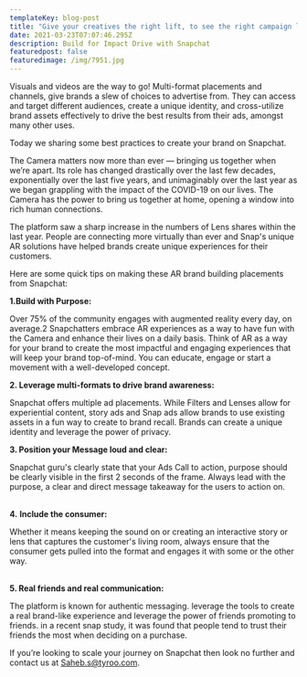 ```yaml
---
templateKey: blog-post
title: "Give your creatives the right lift, to see the right campaign lift "
date: 2021-03-23T07:07:46.295Z
description: Build for Impact Drive with Snapchat
featuredpost: false
featuredimage: /img/7951.jpg
---
```

Visuals and videos are the way to go! Multi-format placements and channels, give brands a slew of choices to advertise from. They can access and target different audiences, create a unique identity, and cross-utilize brand assets effectively to drive the best results from their ads, amongst many other uses. 

Today we sharing some best practices to create your brand on Snapchat. 

The Camera matters now more than ever — bringing us together when we’re apart. Its role has changed drastically over the last few decades, exponentially over the last five years, and unimaginably over the last year as we began grappling with the impact of the COVID-19 on our lives. The Camera has the power to bring us together at home, opening a window into rich human connections.

The platform saw a sharp increase in the numbers of Lens shares within the last year. People are connecting more virtually than ever and Snap's unique AR solutions have helped brands create unique experiences for their customers.

Here are some quick tips on making these AR brand building placements from Snapchat:

**1.Build with Purpose:** 

Over 75% of the community engages with augmented reality every day, on average.2 Snapchatters embrace AR experiences as a way to have fun with the Camera and enhance their lives on a daily basis. Think of AR as a way for your brand to create the most impactful and engaging experiences that will keep your brand top-of-mind. You can educate, engage or start a movement with a well-developed concept. 

**2. Leverage multi-formats to drive brand awareness:**

Snapchat offers multiple ad placements. While Filters and Lenses allow for experiential content, story ads and Snap ads allow brands to use existing assets in a fun way to create to brand recall. Brands can create a unique identity and leverage the power of privacy.

**3. Position your Message loud and clear:**

Snapchat guru's clearly state that your Ads Call to action, purpose should be clearly visible in the first 2 seconds of the frame. Always lead with the purpose, a clear and direct message takeaway for the users to action on. 

\
**4.** **Include the consumer:**

Whether it means keeping the sound on or creating an interactive story or lens that captures the customer's living room, always ensure that the consumer gets pulled into the format and engages it with some or the other way. 

\
**5. Real friends and real communication:**

The platform is known for authentic messaging. leverage the tools to create a real brand-like experience and leverage the power of friends promoting to friends. in a recent snap study, it was found that people tend to trust their friends the most when deciding on a purchase. 

If you’re looking to scale your journey on Snapchat then look no further and contact us at Saheb.s@tyroo.com.